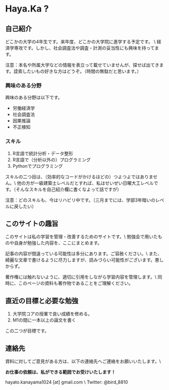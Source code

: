 # Haya.Ka ?

##  自己紹介
どこかの大学の4年生です。来年度、どこかの大学院に進学する予定です。 \\
経済学専攻です。しかし、社会調査法や調査・計測の妥当性にも興味を持ってます。

注意：本名や所属大学などの情報を表立って載せていませんが、探せば出てきます。詮索したいもの好きな方はどうぞ。（時間の無駄だと思います。）

### 興味のある分野

興味のある分野は以下です。

- 労働経済学
- 社会調査法
- 因果推論
- 不正検知

### スキル

1. R言語で統計分析・データ整形 
2. R言語で（分析以外の）プログラミング
3. Pythonでプログラミング

スキルの二つ目は、（効率的なコードがかけるほどの）つよつよではありません。\\
他の方が一級建築士レベルだとすれば、私はせいぜい日曜大工レベルです。（そんなスキルを自己紹介欄に書くなよって話ですが）

注意：どのスキルも、今はリハビリ中です。（三月までには、学部3年暗いのレベルに戻したい）

## このサイトの趣旨

このサイトは私の学習を管理・改善するためのサイトです。\\
勉強会で用いたものや自身が勉強した内容を、ここにまとめます。

記事の内容が間違っている可能性は多分にあります。ご容赦ください。\\
また、綺麗な文章で書けるように尽力しますが、読みづらい可能性がございます。悪しからず。

著作権には触れないように、適切に引用をしながら学習内容を管理します。\\
同時に、このページの資料も著作物であることをご理解ください。

## 直近の目標と必要な勉強

1. 大学院コアの授業で良い成績を修める。 
2. M1の間に一本以上の論文を書く

この二つが目標です。

## 連絡先
資料に対してご意見がある方は、以下の連絡先へご連絡をお願いいたします。\\

**お仕事の依頼は、私ができる範囲でお受けいたします！**

hayato.kanayama1024 [at] gmail.com \\
Twitter: @bird_8810

